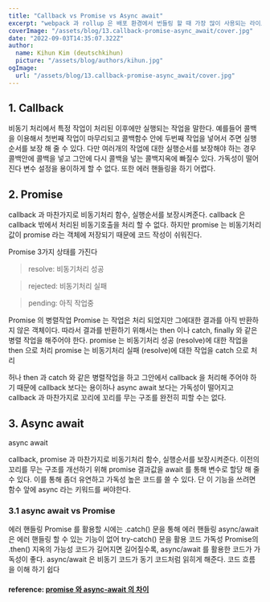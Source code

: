 ```yaml
---
title: "Callback vs Promise vs Async await"
excerpt: "webpack 과 rollup 은 배포 환경에서 번들링 할 때 가장 많이 사용되는 라이브러리 중에 하나이다. 이들은 각각의 장단점이 명확하고 쓰임새에 따라 정말 유용하게 사용 할 수 있기 때문에 프론트앤드 개발자라면 반드시 알아야 하는 내용 중에 하나라고 생각한다. 이번 포스팅에서는 webpack 과 rollup 에 대해 비교하고 어떠한 경우에 webpack 과 rollup 을 사용하는 것이 좋은지 알아보겠습니다."
coverImage: "/assets/blog/13.callback-promise-async_await/cover.jpg"
date: "2022-09-03T14:35:07.322Z"
author:
  name: Kihun Kim (deutschkihun)
  picture: "/assets/blog/authors/kihun.jpg"
ogImage:
  url: "/assets/blog/13.callback-promise-async_await/cover.jpg"
---
```


## 1. Callback

비동기 처리에서 특정 작업이 처리된 이후에만 실행되는 작업을 말한다. 예를들어 콜백을 이용해서 첫번째 작업이 마무리되고 콜백함수 안에 두번째 작업을 넣어서 주면 실행 순서를 보장 해 줄 수 있다. 다만 여러개의 작업에 대한 실행순서를 보장해야 하는 경우 콜백안에 콜백을 넣고 그안에 다시 콜백을 넣는 콜백지옥에 빠질수 있다. 가독성이 떨어진다
변수 설정을 용이하게 할 수 없다. 또한 에러 핸들링을 하기 어렵다.

## 2. Promise

callback 과 마찬가지로 비동기처리 함수, 실행순서를 보장시켜준다.
callback 은 callback 밖에서 처리된 비동기호출을 처리 할 수 없다. 하지만 promise 는 비동기처리 값이 promise 라는 객체에 저장되기 때문에 코드 작성이 쉬워진다.

Promise 3가지 상태를 가진다

> resolve: 비동기처리 성공

> rejected: 비동기처리 실패

> pending: 아직 작업중

Promise 의 병렬작업
Promise 는 작업은 처리 되었지만 그에대한 결과를 아직 반환하지 않은 객체이다. 따라서 결과를 반환하기 위해서는 then 이나 catch, finally 와 같은 병렬 작업을 해주어야 한다.
promise 는 비동기처리 성공 (resolve)에 대한 작업을 then 으로 처리
promise 는 비동기처리 실패 (resolve)에 대한 작업을 catch 으로 처리

허나 then 과 catch 와 같은 병렬작업을 하고 그안에서 callback 을 처리해 주어야 하기 때문에 callback 보다는 용이하나 async await 보다는 가독성이 떨어지고 callback 과 마찬가지로 꼬리에 꼬리를 무는 구조를 완전히 피할 수는 없다.

## 3. Async await

async await

callback, promise 과 마찬가지로 비동기처리 함수, 실행순서를 보장시켜준다.
이전의 꼬리를 무는 구조를 개선하기 위해 promise 결과값을 await 를 통해 변수로 할당 해 줄 수 있다.
이를 통해 좀더 유연하고 가독성 높은 코드를 쓸 수 있다.
단 이 기능을 쓰려면 함수 앞에 async 라는 키워드를 써야한다.

### 3.1 async await vs Promise

에러 핸들링
Promise 를 활용할 시에는 .catch() 문을 통해 에러 핸들링
async/await 은 에러 핸들링 할 수 있는 기능이 없어 try-catch() 문을 활용
코드 가독성
Promise의 .then() 지옥의 가능성
코드가 길어지면 길어질수록, async/await 를 활용한 코드가 가독성이 좋다.
async/await 은 비동기 코드가 동기 코드처럼 읽히게 해준다. 코드 흐름을 이해 하기 쉽다

#### reference: [promise 와 async-await 의 차이](https://dingrr.com/blog/post/%EC%9E%90%EB%A3%8C%EA%B5%AC%EC%A1%B0-hash-table%ED%95%B4%EC%8B%9C%ED%85%8C%EC%9D%B4%EB%B8%94)
